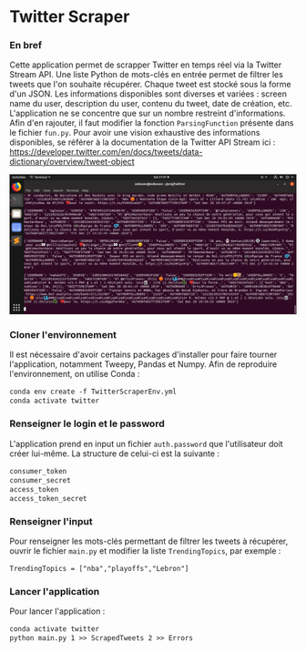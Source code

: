 # Twitter Scraper

### En bref
Cette application permet de scrapper Twitter en temps réel via la Twitter Stream API. Une liste Python de mots-clés en entrée permet de filtrer les tweets que l'on souhaite récupérer. Chaque tweet est stocké sous la forme d'un JSON. Les informations disponibles sont diverses et variées : screen name du user, description du user, contenu du tweet, date de création, etc. L'application ne se concentre que sur un nombre restreint d'informations. Afin d'en rajouter, il faut modifier la fonction `ParsingFunction` présente dans le fichier `fun.py`. Pour avoir une vision exhaustive des informations disponibles, se référer à la documentation de la Twitter API Stream ici : https://developer.twitter.com/en/docs/tweets/data-dictionary/overview/tweet-object

<img src="RunAppOutput.png">


### Cloner l'environnement
Il est nécessaire d'avoir certains packages d'installer pour faire tourner l'application, notamment Tweepy, Pandas et Numpy. Afin de reproduire l'environnement, on utilise Conda : 
```
conda env create -f TwitterScraperEnv.yml
conda activate twitter
```

### Renseigner le login et le password
L'application prend en input un fichier `auth.password` que l'utilisateur doit créer lui-même. La structure de celui-ci est la suivante :
```
consumer_token
consumer_secret
access_token
access_token_secret
```


### Renseigner l'input
Pour renseigner les mots-clés permettant de filtrer les tweets à récupérer, ouvrir le fichier `main.py` et modifier la liste `TrendingTopics`, par exemple : 
```
TrendingTopics = ["nba","playoffs","Lebron"]
```
### Lancer l'application 
Pour lancer l'application : 
```
conda activate twitter
python main.py 1 >> ScrapedTweets 2 >> Errors
```